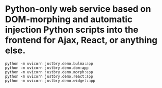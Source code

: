 Python-only web service based on DOM-morphing and automatic injection 
Python scripts into the frontend for Ajax, React, or anything else.
=====================================================================

`python -m uvicorn justbry.demo.bulma:app`  
`python -m uvicorn justbry.demo.dom:app`  
`python -m uvicorn justbry.demo.morph:app`  
`python -m uvicorn justbry.demo.react:app`  
`python -m uvicorn justbry.demo.widget:app`  


